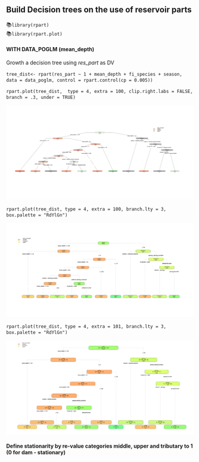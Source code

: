 
## Build Decision trees on the use of reservoir parts

:books:`library(rpart)`  
:books:`library(rpart.plot)`  

#### WITH DATA_POGLM (mean_depth)

Growth a decision tree using _res_part_ as DV
```
tree_dist<- rpart(res_part ~ 1 + mean_depth + fi_species + season, data = data_poglm, control = rpart.control(cp = 0.005))
```
```
rpart.plot(tree_dist,  type = 4, extra = 100, clip.right.labs = FALSE, branch = .3, under = TRUE)
```
![Res_part_tree](/Plots/Res_part_tree_1.png "Res_part_tree")
```
rpart.plot(tree_dist, type = 4, extra = 100, branch.lty = 3, box.palette = "RdYlGn")
```
![Res_part_tree](/Plots/Res_part_tree_2.png "Res_part_tree")
```
rpart.plot(tree_dist, type = 4, extra = 101, branch.lty = 3, box.palette = "RdYlGn")
```
![Res_part_tree](/Plots/Res_part_tree_3.png "Res_part_tree")

#### Define stationarity by re-value categories middle, upper and tributary to 1 (0 for dam - stationary)

